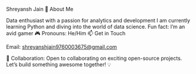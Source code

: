 Shreyansh Jain 🚀
About Me

Data enthusiast with a passion for analytics and development
I am currently learning Python and diving into the world of data science.
Fun fact: I’m an avid gamer 🎮
Pronouns: He/Him
📫 Get in Touch

Email: shreyanshjain9760003675@gmail.com

👀 Collaboration:
Open to collaborating on exciting open-source projects. Let’s build something awesome together! 💡

<!---
shrey-git12/shrey-git12 is a ✨ special ✨ repository because its `README.md` (this file) appears on your GitHub profile.
You can click the Preview link to take a look at your changes.
--->
